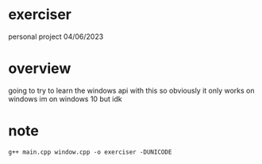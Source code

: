 # exerciser
personal project
04/06/2023

# overview
going to try to learn the windows api with this
so obviously it only works on windows
im on windows 10 but
idk


# note
`g++ main.cpp window.cpp -o exerciser -DUNICODE`
